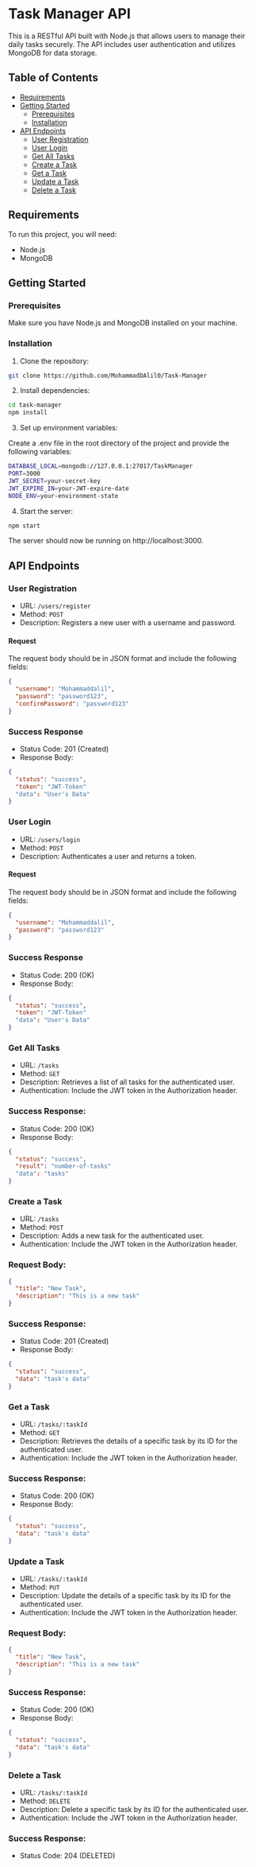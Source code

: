 # Task Manager API

This is a RESTful API built with Node.js that allows users to manage their daily tasks securely. The API includes user authentication and utilizes MongoDB for data storage.

## Table of Contents

- [Requirements](#requirements)
- [Getting Started](#getting-started)
  - [Prerequisites](#prerequisites)
  - [Installation](#installation)
- [API Endpoints](#api-endpoints)
  - [User Registration](#user-registration)
  - [User Login](#user-login)
  - [Get All Tasks](#get-all-tasks)
  - [Create a Task](#create-a-task)
  - [Get a Task](#get-a-task)
  - [Update a Task](#update-a-task)
  - [Delete a Task](#delete-a-task)
## Requirements

To run this project, you will need:

- Node.js
- MongoDB

## Getting Started

### Prerequisites

Make sure you have Node.js and MongoDB installed on your machine.

### Installation
1. Clone the repository:

```bash
git clone https://github.com/MohammadDAlil0/Task-Manager
```
2. Install dependencies:
```bash
cd task-manager
npm install
```
3. Set up environment variables:

Create a .env file in the root directory of the project and provide the following variables: 
```bash
DATABASE_LOCAL=mongodb://127.0.0.1:27017/TaskManager
PORT=3000
JWT_SECRET=your-secret-key
JWT_EXPIRE_IN=your-JWT-expire-date
NODE_ENV=your-environment-state
```
4. Start the server:
```bash
npm start
```
The server should now be running on http://localhost:3000.

## API Endpoints

### User Registration

- URL: `/users/register`
- Method: `POST`
- Description: Registers a new user with a username and password.

#### Request

The request body should be in JSON format and include the following fields:

```json
{
  "username": "Mohammaddalil",
  "password": "password123",
  "confirmPassword": "password123"
}
```
### Success Response
- Status Code: 201 (Created)
- Response Body:
```json
{
  "status": "success",
  "token": "JWT-Token"
  "data": "User's Data"
}
```

### User Login

- URL: `/users/login`
- Method: `POST`
- Description: Authenticates a user and returns a token.

#### Request

The request body should be in JSON format and include the following fields:

```json
{
  "username": "Mohammaddalil",
  "password": "password123"
}
```
### Success Response
- Status Code: 200 (OK)
- Response Body:
```json
{
  "status": "success",
  "token": "JWT-Token"
  "data": "User's Data"
}
```
### Get All Tasks

- URL: `/tasks`
- Method: `GET`
- Description: Retrieves a list of all tasks for the authenticated user.
- Authentication: Include the JWT token in the Authorization header.

### Success Response:
- Status Code: 200 (OK)
- Response Body:
```json
{
  "status": "success",
  "result": "number-of-tasks"
  "data": "tasks"
}
```

### Create a Task
- URL: `/tasks`
- Method: `POST`
- Description: Adds a new task for the authenticated user.
- Authentication: Include the JWT token in the Authorization header.

### Request Body:
```json
{
  "title": "New Task",
  "description": "This is a new task"
}
```
### Success Response:
- Status Code: 201 (Created)
- Response Body:
```json
{
  "status": "success",
  "data": "task's data"
}
```
### Get a Task
- URL: `/tasks/:taskId`
- Method: `GET`
- Description: Retrieves the details of a specific task by its ID for the authenticated user.
- Authentication: Include the JWT token in the Authorization header.

### Success Response:
- Status Code: 200 (OK)
- Response Body:
```json
{
  "status": "success",
  "data": "task's data"
}
```

### Update a Task
- URL: `/tasks/:taskId`
- Method: `PUT`
- Description: Update the details of a specific task by its ID for the authenticated user.
- Authentication: Include the JWT token in the Authorization header.

### Request Body:
```json
{
  "title": "New Task",
  "description": "This is a new task"
}
```

### Success Response:
- Status Code: 200 (OK)
- Response Body:
```json
{
  "status": "success",
  "data": "task's data"
}
```

### Delete a Task
- URL: `/tasks/:taskId`
- Method: `DELETE`
- Description: Delete a specific task by its ID for the authenticated user.
- Authentication: Include the JWT token in the Authorization header.

### Success Response:
- Status Code: 204 (DELETED)
